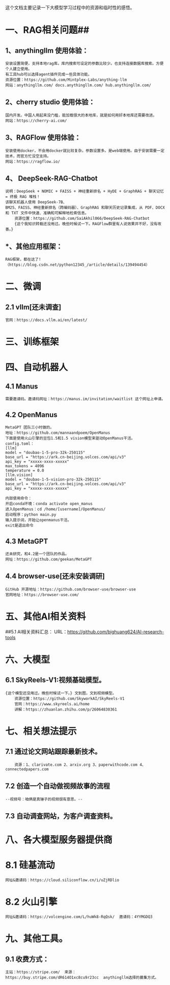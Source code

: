这个文档主要记录一下大模型学习过程中的资源和临时性的感悟。

# 一、RAG相关问题##
## 1、anythingllm 使用体验：
    安装设置简便，支持本地rag库。库内搜索可设定的参数比较少。也支持连接数据库搜索。方便个人建立使用。
    有工具hub可以选择agent插件完成一些具体功能。  
    资源位置：https://github.com/Mintplex-Labs/anything-llm  
    网站：anythingllm.com/ docs.anythingllm.com/ hub.anythingllm.com/  

## 2、cherry studio 使用体验：
    国内开发。中国人用起来没门槛，能加载很大的本地库，就是如何用好本地库还需要改进。  
    网站：https://cherry-ai.com/  
    
## 3、RAGFlow 使用体验：
    安装使用docker，不会用docker就比较复杂。参数设置多。是web端使用。由于安装需要一定技术，而官方忙没空支持。  
    网站：https://ragflow.io/  
    
## 4、 DeepSeek-RAG-Chatbot
    说明：DeepSeek + NOMIC + FAISS + 神经重新排名 + HyDE + GraphRAG + 聊天记忆 = 终极 RAG 堆栈！
    该聊天机器人使用 DeepSeek-7B、
    BM25、FAISS、神经重新排名（跨编码器）、GraphRAG 和聊天历史记录集成，从 PDF、DOCX和 TXT 文件中快速、准确和可解释地检索信息。  
        资源位置：https://github.com/SaiAkhil066/DeepSeek-RAG-Chatbot  
        {这个我知识转载还没用过。晚些时候试一下。RAGFlow群里有人说效果并不好，没有改善。}  
## *、其他应用框架：
    RAG框架，都在这了!（https://blog.csdn.net/python12345_/article/details/139494454）  

# 二、微调  
## 2.1 vllm[还未调查]
    官网：https://docs.vllm.ai/en/latest/
    
# 三、训练框架  
    
# 四、自动机器人  
## 4.1 Manus 
    需要邀请码。邀请码网址：https://manus.im/invitation/waitlist 这个网址上申请。
## 4.2 OpenManus
    MetaGPT 团队三小时做的。
    地址：https://github.com/mannaandpoem/OpenManus
    下面是使用火山引擎的豆包1.5和1.5 vision模型来驱动OpenManus干活。
    config.toml：
    [llm]
    model = "doubao-1-5-pro-32k-250115"
    base_url = "https://ark.cn-beijing.volces.com/api/v3"
    api_key = "xxxxx-xxxx-xxxxx"
    max_tokens = 4096
    temperature = 0.0
    [llm.vision]
    model = "doubao-1-5-vision-pro-32k-250115"
    base_url = "https://ark.cn-beijing.volces.com/api/v3"
    api_key = "xxxxx-xxxx-xxxxx"
    
    内部使用命令：
    开启conda环境：conda activate open_manus
    进入OpenManus：cd /home/[username]/OpenManus/
    启动程序：python main.py
    输入提示词，开始让openmanus干活。
    exit是退出命令
## 4.3 MetaGPT
    还未研究，和4.2是一个团队的作品。
    网址：https://github.com/geekan/MetaGPT
## 4.4 browser-use[还未安装调研]
    GitHub 开源地址：https://github.com/browser-use/browser-use
    官网地址：https://browser-use.com/
# 五、其他AI相关资料  
##5.1 AI相关资料汇总：
    URL：https://github.com/bighuang624/AI-research-tools

# 六、大模型
## 6.1 SkyReels-V1:视频基础模型。
    {这个模型还没用过。晚些时候试一下。} 文到图，文到视频模型。  
        资源位置：https://github.com/SkyworkAI/SkyReels-V1  
        官网：https://www.skyreels.ai/home  
        讲解：https://zhuanlan.zhihu.com/p/26064830361  
# 七、相关想法提示  
## 7.1 通过论文网站跟踪最新技术。  
        资源：1、clarivate.com 2、arxiv.org 3、paperwithcode.com 4、connectedpapers.com  
## 7.2 创造一个自动做视频故事的流程
    --视频号：咱俩是真锤子的视频很有意思。--
## 7.3 自动调查网站，为客户调查资料。

# 八、各大模型服务器提供商
# 8.1 硅基流动
    网址&邀请码：https://cloud.siliconflow.cn/i/uZjRDlio
# 8.2 火山引擎
    网址&邀请码：https://volcengine.com/L/huWk8-RqQsk/  邀请码：4YYMGDQ3
    
# 九、其他工具。
## 9.1 收费方式：
    主站：https://stripe.com/  来源：https://buy.stripe.com/dR614O1xc8cu9r23cc  anythingllm选择的募集方式。  
 
